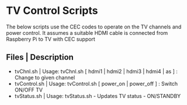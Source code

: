 # TV Control Scripts
The below scripts use the CEC codes to operate on the TV channels and power control.
It assumes a suitable HDMI cable is connected from Raspberry Pi to TV with CEC support

## Files | Description

 - tvChnl.sh  		| 	Usage: tvChnl.sh [ hdmi1 | hdmi2 | hdmi3 | hdmi4 | as ] : Change to given channel
 - tvControl.sh		|	Usage: tvControl.sh [ power_on | power_off ]            : Switch ON/OFF TV
 - tvStatus.sh		|	Usage: tvStatus.sh - Updates TV status - ON/STANDBY	
